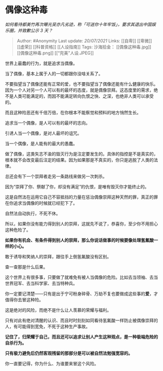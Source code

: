 # 偶像这种毒
*如何看待都美竹再次曝光吴亦凡劣迹，称「可送你十年牢饭」，要求其退出中国娱乐圈，并致歉公示 3 天？*

> Author: #Anonymity 
Last update: *20/07/2021* 
Links: [[自卑]] [[卑微]] [[虚荣]] [[科普资格]] [[人设指南]] 
Tags: 
沙海拾金： [[偶像这种毒.jpg]] [[偶像这种毒.png]] [[“完美”人设.JPEG]]


  

世界上最蠢的行为，就是追求当偶像。

当了偶像，基本上属于人的一切都跟你没啥关系了。

不要指望当了偶像还能有正常的爱，也不要指望当了偶像还能有什么健康的快乐。因为一个人对另一个人可以有的最坏的态度，就是偶像崇拜。这态度里的需求，绝不是人类可能满足的，而因不能满足转向仇恨之快、之深，也绝非人类可以承受的。

而且这种险恶还有千倍万倍，在你根本不能察觉和预料的地方悄然生长。

  

追求当一个偶像，是人可以有的最坏的志向。

引诱人当一个偶像，是对人最坏的诅咒。

当一个偶像，是人能有的最大的愚蠢。

  

做了偶像，这类矢志不渝的毁灭行为是注定要发生的。具体的指控是不是真实的，根本就不会改变最后注定的结果。因为如果那是不真实的，你只是逃脱了人类的法律。

总还会有下一个崇拜者走另一条路线来做另一次刺杀。

因为“崇拜了你、祭献了你，却没有满足”的仇恨，是唯有毁灭你才能终止的。

这是自然法在运用它自己不容抵挡的力量在惩治偶像崇拜这种天然的罪，真正的罪在你追求当偶像的时候就已经犯下了。

自然法自动执行，不死不休。

  

所以，如果你没有能力得到别人的崇拜，这就先不说了，恭喜你，至少你不用担心这种危险了。

**如果你有机会、有条件得到别人的崇拜，那么你说话做事的时候要像处理氢氟酸一样的小心。**

敢于诱导和笑纳人的崇拜，跟往手上倒氢氟酸没有区别。

查一查那是什么后果。

  

这个世界上有很多事，只要做了就难免有被人当偶像的危险。比如去当领袖、去当世界冠军、去当科学家、去当特种兵。

你一定要记清楚——只有是出于宁可粉身碎骨、万劫不复也要做成这些事的**爱**，才值得你去冒这种险。

这是绝对的风险，而绝不是什么让人羡慕的荣耀与福利。

只有对此有绝对清醒的认识、而且时时刻刻如同看待氢氟酸一样防止被偶像崇拜的人，有可能得到宽免，不死于这种生产事故。

**记住了，归荣耀于自己，而且还可以追求让别人产生这种观点，是一种极端危险的自杀行为。**

**只有极力避免后仍然客观残留的那部分是可以被自然法勉强宽容的。**

你一直要记得，你为什么、为谁要来冒这个风险。